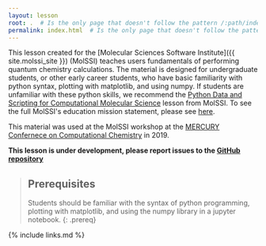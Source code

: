 ```yaml
---
layout: lesson
root: .  # Is the only page that doesn't follow the pattern /:path/index.html
permalink: index.html  # Is the only page that doesn't follow the pattern /:path/index.html
---
```

This lesson created for the [Molecular Sciences Software Institute]({{ site.molssi_site }}) (MolSSI) teaches users fundamentals of performing quantum chemistry calculations.  The material is designed for undergraduate students, or other early career students, who have basic familiarity with python syntax, plotting with matplotlib, and using numpy.  If students are unfamiliar with these python skills, we recommend the [Python Data and Scripting for Computational Molecular Science](https://molssi-education.github.io/python_scripting_cms/) lesson from MolSSI.  To see the full MolSSI's education mission statement, please see
[here](http://molssi.org/education/education-mission-statement/).

This material was used at the MolSSI workshop at the [MERCURY Confernece on Computational Chemistry](https://mercuryconsortium.org/) in 2019.

**This lesson is under development, please report issues to the [GitHub
repository](https://github.com/MolSSI-Education/undergrad_workshop)**

> ## Prerequisites
>
> Students should be familiar with the syntax of python programming, plotting with matplotlib, and using the numpy library in a jupyter notebook.
{: .prereq}

{% include links.md %}
